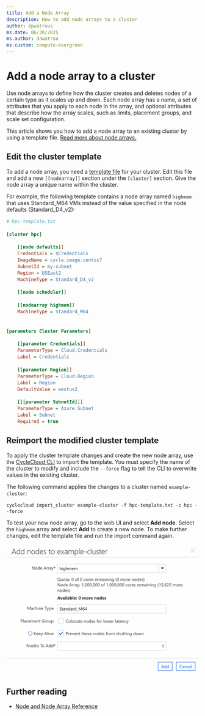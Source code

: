 ```yaml
---
title: Add a Node Array
description: How to add node arrays to a cluster
author: dpwatrous
ms.date: 06/30/2025
ms.author: dawatrou
ms.custom: compute-evergreen
---
```


# Add a node array to a cluster

Use node arrays to define how the cluster creates and deletes nodes of a certain type as it scales up and down. Each node array has a name, a set of attributes that you apply to each node in the array, and optional attributes that describe how the array scales, such as limits, placement groups, and scale set configuration.

This article shows you how to add a node array to an existing cluster by using a template file. [Read more about node arrays.](../concepts/clusters.md#nodes-and-node-node-arrays)

## Edit the cluster template

To add a node array, you need a [template file](~/articles/cyclecloud/how-to/cluster-templates.md) for your cluster. Edit this file and add a new `[[nodearray]]` section under the `[cluster]` section. Give the node array a unique name within the cluster.

For example, the following template contains a node array named `highmem` that uses Standard_M64 VMs instead of the value specified in the node defaults (Standard_D4_v2):

```ini
# hpc-template.txt

[cluster hpc]

    [[node defaults]]
    Credentials = $Credentials
    ImageName = cycle.image.centos7
    SubnetId = my-subnet
    Region = USEast2
    MachineType = Standard_D4_v2

    [[node scheduler]]

    [[nodearray highmem]]
    MachineType = Standard_M64


[parameters Cluster Parameters]

    [[parameter Credentials]]
    ParameterType = Cloud.Credentials
    Label = Credentials

    [[parameter Region]]
    ParameterType = Cloud.Region
    Label = Region
    DefaultValue = westus2

    [[[parameter SubnetId]]]
    ParameterType = Azure.Subnet
    Label = Subnet
    Required = true
```

## Reimport the modified cluster template

To apply the cluster template changes and create the new node array, use the [CycleCloud CLI](../cli.md) to import the template. You must specify the name of the cluster to modify and include the `--force` flag to tell the CLI to overwrite values in the existing cluster.

The following command applies the changes to a cluster named `example-cluster`:

```CycleCloud CLI
cyclecloud import_cluster example-cluster -f hpc-template.txt -c hpc --force
```

To test your new node array, go to the web UI and select **Add node**. Select the `highmem` array and select **Add** to create a new node. To make further changes, edit the template file and run the import command again.

![Add Array Node](../images/node-add-from-array.png)

## Further reading

* [Node and Node Array Reference](../cluster-references/node-nodearray-reference.md)
